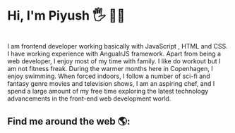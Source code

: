 # Hi, I'm Piyush 🖐 🧑‍💻
<img >
<div>
<p>I am frontend developer working basically with JavaScript , HTML and CSS. I have working experience with AngualrJS framework.
Apart from being a web developer, I enjoy most of my time with family. I like do workout but I am not fitness freak. During the warmer months here in Copenhagen, I enjoy swimming.
When forced indoors, I follow a number of sci-fi and fantasy genre movies and television shows, I am an aspiring chef, and I spend a large amount of my free time exploring the latest technology advancements in the front-end web development world.</p>

## Find me around the web 🌎: 
